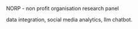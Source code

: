 
NORP - non profit organisation research panel

data integration, social media analytics, llm chatbot.

